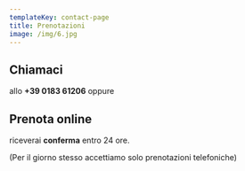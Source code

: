 ```yaml
---
templateKey: contact-page
title: Prenotazioni
image: /img/6.jpg
---
```


## Chiamaci

allo **+39 0183 61206** oppure

## Prenota online

riceverai **conferma** entro 24 ore.

(Per il giorno stesso accettiamo solo prenotazioni telefoniche)

